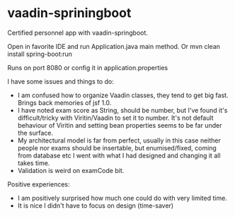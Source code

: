 # vaadin-spriningboot

Certified personnel app with vaadin-springboot.

Open in favorite IDE and run Application.java main method.
Or mvn clean install spring-boot:run

Runs on port 8080 or config it in application.properties


I have some issues and things to do:
* I am confused how to organize Vaadin classes, they tend to get big fast. Brings back memories of jsf 1.0.
* I have noted exam score as String, should be number, but I've found it's difficult/tricky with Viritin/Vaadin to set it to number.
It's not default behaviour of Viritin and setting bean properties seems to be far under the surface.
* My architectural model is far from perfect, usually in this case neither people nor exams should be insertable, but enumised/fixed, coming from database etc
I went with what I had designed and changing it all takes time.
* Validation is weird on examCode bit.

Positive experiences:
* I am positively surprised how much one could do with very limited time.
* It is nice I didn't have to focus on design (time-saver)